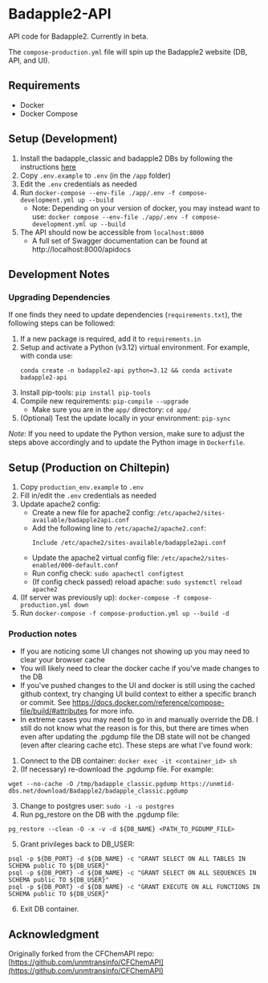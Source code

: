 # Badapple2-API
API code for Badapple2. Currently in beta. 

The `compose-production.yml` file will spin up the Badapple2 website (DB, API, and UI). 

## Requirements

* Docker
* Docker Compose

## Setup (Development)
1. Install the badapple_classic and badapple2 DBs by following the instructions [here](https://github.com/unmtransinfo/Badapple2/blob/main/README.md)
2. Copy `.env.example` to `.env` (in the `/app` folder)
3. Edit the `.env` credentials as needed
4. Run `docker-compose --env-file ./app/.env -f compose-development.yml up --build`
    * Note: Depending on your version of docker, you may instead want to use: `docker compose --env-file ./app/.env -f compose-development.yml up --build`
5. The API should now be accessible from `localhost:8000`
   * A full set of Swagger documentation can be found at http://localhost:8000/apidocs

## Development Notes
### Upgrading Dependencies
If one finds they need to update dependencies (`requirements.txt`), the following steps can be followed:
1. If a new package is required, add it to `requirements.in`
2. Setup and activate a Python (v3.12) virtual environment. For example, with conda use:
    ```
    conda create -n badapple2-api python=3.12 && conda activate badapple2-api
    ```
3. Install pip-tools: `pip install pip-tools`
4. Compile new requirements: `pip-compile --upgrade`
    * Make sure you are in the `app/` directory: `cd app/`
5. (Optional) Test the update locally in your environment: `pip-sync`

*Note*: If you need to update the Python version, make sure to adjust the steps above accordingly and to update the Python image in `Dockerfile`.

## Setup (Production on Chiltepin)
1. Copy `production_env.example` to `.env`
2. Fill in/edit the `.env` credentials as needed
3. Update apache2 config:
    * Create a new file for apache2 config: `/etc/apache2/sites-available/badapple2api.conf`
    * Add the following line to `/etc/apache2/apache2.conf`: 
        ```
        Include /etc/apache2/sites-available/badapple2api.conf
        ```
    * Update the apache2 virtual config file: `/etc/apache2/sites-enabled/000-default.conf`
    * Run config check: `sudo apachectl configtest`
    * (If config check passed) reload apache: `sudo systemctl reload apache2`
4. (If server was previously up): `docker-compose -f compose-production.yml down`
5. Run `docker-compose -f compose-production.yml up --build -d`

### Production notes
* If you are noticing some UI changes not showing up you may need to clear your browser cache
* You will likely need to clear the docker cache if you've made changes to the DB
* If you've pushed changes to the UI and docker is still using the cached github context, try changing UI build context to either a specific branch or commit. See https://docs.docker.com/reference/compose-file/build/#attributes for more info.
* In extreme cases you may need to go in and manually override the DB. I still do not know what the reason is for this, but there are times when even after updating the .pgdump file the DB state will not be changed (even after clearing cache etc). These steps are what I've found work:
1. Connect to the DB container: `docker exec -it <container_id> sh`
2. (If necessary) re-download the .pgdump file. For example:
```
wget --no-cache -O /tmp/badapple_classic.pgdump https://unmtid-dbs.net/download/Badapple2/badapple_classic.pgdump
```
3. Change to postgres user: `sudo -i -u postgres`
4. Run pg_restore on the DB with the .pgdump file: 
```
pg_restore --clean -O -x -v -d ${DB_NAME} <PATH_TO_PGDUMP_FILE>
```
5. Grant privileges back to DB_USER:
```
psql -p ${DB_PORT} -d ${DB_NAME} -c "GRANT SELECT ON ALL TABLES IN SCHEMA public TO ${DB_USER}" 
psql -p ${DB_PORT} -d ${DB_NAME} -c "GRANT SELECT ON ALL SEQUENCES IN SCHEMA public TO ${DB_USER}"
psql -p ${DB_PORT} -d ${DB_NAME} -c "GRANT EXECUTE ON ALL FUNCTIONS IN SCHEMA public TO ${DB_USER}"
```
6. Exit DB container.


## Acknowledgment
Originally forked from the CFChemAPI repo:
[https://github.com/unmtransinfo/CFChemAPI](https://github.com/unmtransinfo/CFChemAPI)
